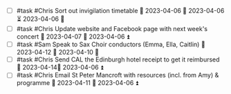    - [ ] #task #Chris Sort out invigilation timetable 📅 2023-04-06 🛫 2023-04-06 ⏳ 2023-04-06 🔼 
- [ ] #task #Chris Update website and Facebook page with next week's concert 📅 2023-04-07 🛫 2023-04-06 ⏫ 
- [ ] #task #Sam Speak to Sax Choir conductors (Emma, Ella, Caitlin) 📅 2023-04-12 🛫 2023-04-10 🔼 
- [ ] #task #Chris Send CAL the Edinburgh hotel receipt to get it reimbursed 📅 2023-04-14🛫 2023-04-06 ⏫ 
- [ ] #task #Chris Email St Peter Mancroft with resources (incl. from Amy) & programme 📅 2023-04-11 🛫 2023-04-06 ⏫ 